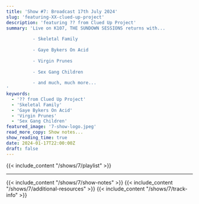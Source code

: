 ```yaml
---
title: 'Show #7: Broadcast 17th July 2024'
slug: 'featuring-XX-clued-up-project'
description: 'featuring ?? from Clued Up Project'
summary: 'Live on K107, THE SUNDOWN SESSIONS returns with...
 
          - Skeletal Family
                    
          - Gaye Bykers On Acid
          
          - Virgin Prunes
          
          - Sex Gang Children
          
          - and much, much more...
'
keywords:
  - '?? from Clued Up Project'
  - 'Skeletal Family'
  - 'Gaye Bykers On Acid'
  - 'Virgin Prunes'
  - 'Sex Gang Children'
featured_image: '7-show-logo.jpeg'
read_more_copy: Show notes...
show_reading_time: true
date: 2024-01-17T22:00:00Z
draft: false
---
```

{{< include_content "/shows/7/playlist" >}}

---

{{< include_content "/shows/7/show-notes" >}}
{{< include_content "/shows/7/additional-resources" >}}
{{< include_content "/shows/7/track-info" >}}